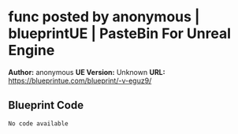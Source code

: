 # func posted by anonymous | blueprintUE | PasteBin For Unreal Engine

**Author:** anonymous
**UE Version:** Unknown
**URL:** https://blueprintue.com/blueprint/-v-eguz9/

## Blueprint Code
```ue4
No code available
```
